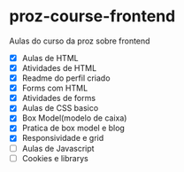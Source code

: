 # proz-course-frontend
Aulas do curso da proz sobre frontend
- [x] Aulas de HTML
- [x] Atividades de HTML
- [x] Readme do perfil criado
- [x] Forms com HTML
- [x] Atividades de forms 
- [x] Aulas de CSS basico 
- [x] Box Model(modelo de caixa)
- [x] Pratica de box model e blog
- [x] Responsividade e grid
- [ ] Aulas de Javascript
- [ ] Cookies e librarys
